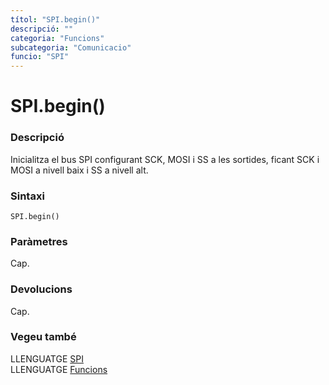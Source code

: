 ```yaml
---
títol: "SPI.begin()"
descripció: ""
categoria: "Funcions"
subcategoria: "Comunicacio"
funcio: "SPI"
---
```


# SPI.begin()

### Descripció

Inicialitza el bus SPI configurant SCK, MOSI i SS a les sortides, ficant SCK i MOSI a nivell baix i SS  a nivell alt.

### Sintaxi

`SPI.begin()`

### Paràmetres

Cap.

### Devolucions

Cap.

### Vegeu també

LLENGUATGE [SPI](../spi.md)  
LLENGUATGE [Funcions](../../../Funcions.md)
